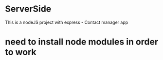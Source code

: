 # ServerSide
This is a nodeJS project with express - Contact manager app
# need to install node modules in order to work

